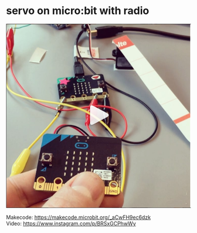 # servo on micro:bit with radio

<a href="https://www.instagram.com/p/BRSxGCPhwWy"><img src="https://github.com/larsgimse/microbit/blob/master/servo/servo_microbit.png"></a>

Makecode: https://makecode.microbit.org/_aCwFH9ec6dzk<br>
Video: https://www.instagram.com/p/BRSxGCPhwWy

